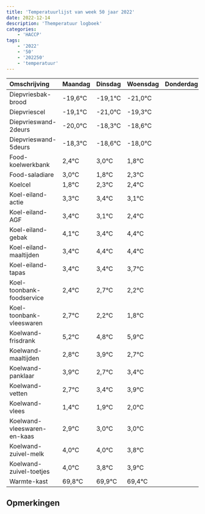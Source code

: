 ```yaml
---
title: 'Temperatuurlijst van week 50 jaar 2022'
date: 2022-12-14
description: 'Themperatuur logboek'
categories:
    - 'HACCP'
tags:
    - '2022'
    - '50'
    - '202250'
    - 'temperatuur'
---
```

|Omschrijving|Maandag|Dinsdag|Woensdag|Donderdag|Vrijdag|Zaterdag|Zondag|
|:---|:---|:---|:---|:---|:---|:---|:---|
|Diepvriesbak-brood|-19,6°C|-19,1°C|-21,0°C| | | | |
|Diepvriescel|-19,1°C|-21,0°C|-19,3°C| | | | |
|Diepvrieswand-2deurs|-20,0°C|-18,3°C|-18,6°C| | | | |
|Diepvrieswand-5deurs|-18,3°C|-18,6°C|-18,0°C| | | | |
|Food-koelwerkbank|2,4°C|3,0°C|1,8°C| | | | |
|Food-saladiare|3,0°C|1,8°C|2,3°C| | | | |
|Koelcel|1,8°C|2,3°C|2,4°C| | | | |
|Koel-eiland-actie|3,3°C|3,4°C|3,1°C| | | | |
|Koel-eiland-AGF|3,4°C|3,1°C|2,4°C| | | | |
|Koel-eiland-gebak|4,1°C|3,4°C|4,4°C| | | | |
|Koel-eiland-maaltijden|3,4°C|4,4°C|4,4°C| | | | |
|Koel-eiland-tapas|3,4°C|3,4°C|3,7°C| | | | |
|Koel-toonbank-foodservice|2,4°C|2,7°C|2,2°C| | | | |
|Koel-toonbank-vleeswaren|2,7°C|2,2°C|1,8°C| | | | |
|Koelwand-frisdrank|5,2°C|4,8°C|5,9°C| | | | |
|Koelwand-maaltijden|2,8°C|3,9°C|2,7°C| | | | |
|Koelwand-panklaar|3,9°C|2,7°C|3,4°C| | | | |
|Koelwand-vetten|2,7°C|3,4°C|3,9°C| | | | |
|Koelwand-vlees|1,4°C|1,9°C|2,0°C| | | | |
|Koelwand-vleeswaren-en-kaas|2,9°C|3,0°C|3,0°C| | | | |
|Koelwand-zuivel-melk|4,0°C|4,0°C|3,8°C| | | | |
|Koelwand-zuivel-toetjes|4,0°C|3,8°C|3,9°C| | | | |
|Warmte-kast|69,8°C|69,9°C|69,4°C| | | | |

## Opmerkingen



